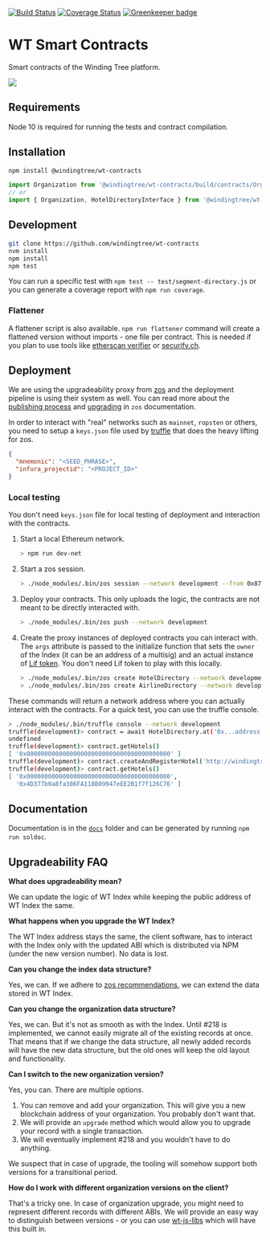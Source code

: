 [![Build Status](https://travis-ci.org/windingtree/wt-contracts.svg?branch=master)](https://travis-ci.org/windingtree/wt-contracts)
[![Coverage Status](https://coveralls.io/repos/github/windingtree/wt-contracts/badge.svg?branch=master)](https://coveralls.io/github/windingtree/wt-contracts?branch=master&v=2.0) [![Greenkeeper badge](https://badges.greenkeeper.io/windingtree/wt-contracts.svg)](https://greenkeeper.io/)

# WT Smart Contracts

Smart contracts of the Winding Tree platform.

![](https://raw.githubusercontent.com/windingtree/wt-contracts/13e121a2c2b031b991ab716e0cce73c8085fa0d2/assets/contracts-schema.png)

## Requirements

Node 10 is required for running the tests and contract compilation.

## Installation

```sh
npm install @windingtree/wt-contracts
```

```js
import Organization from '@windingtree/wt-contracts/build/contracts/Organization.json';
// or
import { Organization, HotelDirectoryInterface } from '@windingtree/wt-contracts';
```

## Development

```sh
git clone https://github.com/windingtree/wt-contracts
nvm install
npm install
npm test
```

You can run a specific test with `npm test -- test/segment-directory.js`
or you can generate a coverage report with `npm run coverage`.

### Flattener

A flattener script is also available. `npm run flattener` command
will create a flattened version without imports - one file per contract.
This is needed if you plan to use tools like [etherscan verifier](https://etherscan.io/verifyContract)
or [securify.ch](https://securify.ch/).

## Deployment

We are using the upgradeability proxy from [zos](https://docs.zeppelinos.org/)
and the deployment pipeline is using their system as well. You can read more
about the [publishing process](https://docs.zeppelinos.org/docs/deploying) and
[upgrading](https://docs.zeppelinos.org/docs/upgrading.html) in `zos`
documentation.

In order to interact with "real" networks such as `mainnet`, `ropsten` or others,
you need to setup a `keys.json` file used by [truffle](https://truffleframework.com/)
that does the heavy lifting for zos.

```json
{
  "mnemonic": "<SEED_PHRASE>",
  "infura_projectid": "<PROJECT_ID>"
}
```

### Local testing

You don't need `keys.json` file for local testing of deployment and interaction
with the contracts.

1. Start a local Ethereum network.
    ```bash
    > npm run dev-net
    ```
2. Start a zos session.
    ```bash
    > ./node_modules/.bin/zos session --network development --from 0x87265a62c60247f862b9149423061b36b460f4BB --expires 3600
    ```
3. Deploy your contracts. This only uploads the logic, the contracts are not meant to be directly
interacted with.
    ```bash
    > ./node_modules/.bin/zos push --network development
    ```
4. Create the proxy instances of deployed contracts you can interact with. The `args`
attribute is passed to the initialize function that sets the `owner` of the Index (it
can be an address of a multisig) and an actual instance of
[Lif token](https://github.com/windingtree/lif-token). You don't need Lif token to play with
this locally.
    ```bash
    > ./node_modules/.bin/zos create HotelDirectory --network development --init initialize --args 0x87265a62c60247f862b9149423061b36b460f4BB,0xB6e225194a1C892770c43D4B529841C99b3DA1d7
    > ./node_modules/.bin/zos create AirlineDirectory --network development --init initialize --args 0x87265a62c60247f862b9149423061b36b460f4BB,0xB6e225194a1C892770c43D4B529841C99b3DA1d7
    ```
These commands will return a network address where you can actually interact with the contracts.
For a quick test, you can use the truffle console.
```bash
> ./node_modules/.bin/truffle console --network development
truffle(development)> contract = await HotelDirectory.at('0x...address returned by zos create command')
undefined
truffle(development)> contract.getHotels()
[ '0x0000000000000000000000000000000000000000' ]
truffle(development)> contract.createAndRegisterHotel('http://windingtree.com')
truffle(development)> contract.getHotels()
[ '0x0000000000000000000000000000000000000000',
  '0x4D377b0a8fa386FA118B09947eEE2B1f7f126C76' ]
```

## Documentation

Documentation is in the [`docs`](https://github.com/windingtree/wt-contracts/tree/master/docs)
folder and can be generated by running `npm run soldoc`.

## Upgradeability FAQ

**What does upgradeability mean?**

We can update the logic of WT Index while keeping the public address
of WT Index the same.

**What happens when you upgrade the WT Index?**

The WT Index address stays the same, the client software, has to
interact with the Index only with the updated ABI which is distributed
via NPM (under the new version number). No data is lost.

**Can you change the index data structure?**

Yes, we can. If we adhere to [zos recommendations](https://docs.zeppelinos.org/docs/writing_contracts.html#modifying-your-contracts),
we can extend the data stored in WT Index.

**Can you change the organization data structure?**

Yes, we can. But it's not as smooth as with the Index. Until #218
is implemented, we cannot easily migrate all of the existing records
at once. That means that if we change the data structure, all newly
added records will have the new data structure, but the old ones
will keep the old layout and functionality.

**Can I switch to the new organization version?**

Yes, you can. There are multiple options.

1. You can remove and add your organization. This will give you a new
blockchain address of your organization. You probably don't want that.
2. We will provide an `upgrade` method which would allow you to upgrade
your record with a single transaction.
3. We will eventually implement #218 and you wouldn't have to do anything.

We suspect that in case of upgrade, the tooling will somehow support both
versions for a transitional period.

**How do I work with different organization versions on the client?**

That's a tricky one. In case of organization upgrade, you might need to
represent different records with different ABIs. We will provide an easy
way to distinguish between versions - or you can use [wt-js-libs](https://github.com/windingtree/wt-js-libs)
which will have this built in.
